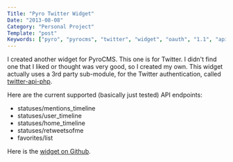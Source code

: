 ```yaml
---
Title: "Pyro Twitter Widget"
Date: "2013-08-08"
Category: "Personal Project"
Template: "post"
Keywords: ["pyro", "pyrocms", "twitter", "widget", "oauth", "1.1", "api", "support"]
---
```


I created another widget for PyroCMS. This one is for Twitter. I didn't find one that I liked or thought was very good, so I created my own. This widget actually uses a 3rd party sub-module, for the Twitter authentication, called [twitter-api-php](https://github.com/J7mbo/twitter-api-php "J7mbo/twitter-api-php").

Here are the current supported (basically just tested) API endpoints:

* statuses/mentions_timeline
* statuses/user_timeline
* statuses/home_timeline
* statuses/retweetsofme
* favorites/list

Here is the [widget on Github](https://github.com/james2doyle/pyro-twitter-widget "james2doyle/pyro-twitter-widget").
